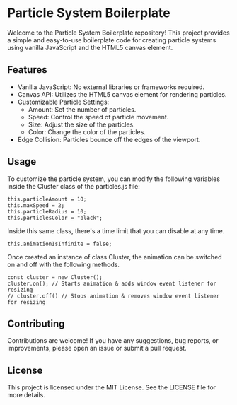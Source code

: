 # Particle System Boilerplate

Welcome to the Particle System Boilerplate repository! This project provides a simple and easy-to-use boilerplate code for creating particle systems using vanilla JavaScript and the HTML5 canvas element.

## Features

- Vanilla JavaScript: No external libraries or frameworks required.
- Canvas API: Utilizes the HTML5 canvas element for rendering particles.
- Customizable Particle Settings:
    - Amount: Set the number of particles.
    - Speed: Control the speed of particle movement.
    - Size: Adjust the size of the particles.
    - Color: Change the color of the particles.
- Edge Collision: Particles bounce off the edges of the viewport.

## Usage

To customize the particle system, you can modify the following variables inside the Cluster class of the particles.js file:
```
this.particleAmount = 10;
this.maxSpeed = 2;
this.particleRadius = 10;
this.particlesColor = "black";
```
Inside this same class, there's a time limit that you can disable at any time.
```
this.animationIsInfinite = false;
```
Once created an instance of class Cluster, the animation can be switched on and off with the following methods.
```
const cluster = new Cluster();
cluster.on(); // Starts animation & adds window event listener for resizing
// cluster.off() // Stops animation & removes window event listener for resizing
```

## Contributing

Contributions are welcome! If you have any suggestions, bug reports, or improvements, please open an issue or submit a pull request.

## License

This project is licensed under the MIT License. See the LICENSE file for more details.
